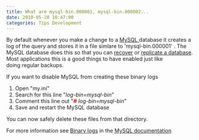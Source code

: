 ```yaml
---
title: What are mysql-bin.000001, mysql-bin.000002...
date: 2010-05-28 10:47:00
categories: Tips Development
---
```

By default whenever you make a change to a <a href="http://www.mysql.com/">MySQL </a>database it creates a log of the query and stores it in a file simlare to 'mysql-bin.000001' . The MySQL database does this so that you can <a href="http://dev.mysql.com/tech-resources/articles/recovering-from-crashes.html">recover</a> or <a href="http://dev.mysql.com/doc/refman/5.0/en/replication.html">replicate a database</a>. Most applications this is a good things to have enabled just like doing regular backups.

If you want to disable MySQL from creating these binary logs
<ol>
	<li>Open "my.ini"</li>
	<li>Search for this line "<em>log-bin=mysql-bin</em>"</li>
	<li>Comment this line out "<em><strong><span style="color: #ff0000;">#</span></strong> log-bin=mysql-bin</em>"</li>
	<li>Save and restart the MySQL database</li>
</ol>
You can now safely delete these files from that directory.

For more information see <a href="http://dev.mysql.com/doc/refman/5.0/en/binary-log.html">Binary logs</a> in the <a href="dev.mysql.com">MySQL documentation</a>
